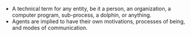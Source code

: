 - A technical term for any entity, be it a person, an organization, a computer program, sub-process, a dolphin, or anything.
- Agents are implied to have their own motivations, processes of being, and modes of communication.
